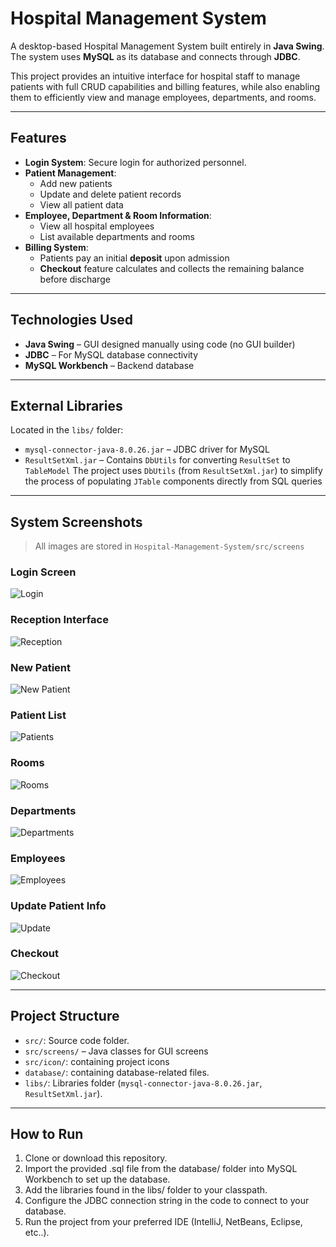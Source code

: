 # Hospital Management System

A desktop-based Hospital Management System built entirely in **Java Swing**. The system uses **MySQL** as its database and connects through **JDBC**.

This project provides an intuitive interface for hospital staff to manage patients with full CRUD capabilities and billing features, while also enabling them to efficiently view and manage employees, departments, and rooms.


---

## Features

- **Login System**: Secure login for authorized personnel.
- **Patient Management**:
  - Add new patients
  - Update and delete patient records
  - View all patient data
- **Employee, Department & Room Information**:
  - View all hospital employees
  - List available departments and rooms
- **Billing System**:
  - Patients pay an initial **deposit** upon admission
  - **Checkout** feature calculates and collects the remaining balance before discharge

---

## Technologies Used

- **Java Swing** – GUI designed manually using code (no GUI builder)
- **JDBC** – For MySQL database connectivity
- **MySQL Workbench** – Backend database

---

## External Libraries

Located in the `libs/` folder:

- `mysql-connector-java-8.0.26.jar` – JDBC driver for MySQL
- `ResultSetXml.jar` – Contains `DbUtils` for converting `ResultSet` to `TableModel`
The project uses `DbUtils` (from `ResultSetXml.jar`) to simplify the process of populating `JTable` components directly from SQL queries

---

## System Screenshots

> All images are stored in `Hospital-Management-System/src/screens`

### Login Screen
![Login](src/screens/login.png)

### Reception Interface
![Reception](src/screens/reception.png)

### New Patient
![New Patient](src/screens/newPatient.png)

### Patient List
![Patients](src/screens/patients.png)

### Rooms
![Rooms](src/screens/rooms.png)

### Departments
![Departments](src/screens/departments.png)

### Employees
![Employees](src/screens/emp.png)

### Update Patient Info
![Update](src/screens/update.png)

### Checkout
![Checkout](src/screens/checkout.png)


---

## Project Structure

- `src/`: Source code folder.
- `src/screens/` – Java classes for GUI screens
- `src/icon/`: containing project icons
- `database/`: containing database-related files.
- `libs/`: Libraries folder (`mysql-connector-java-8.0.26.jar`, `ResultSetXml.jar`).

---

## How to Run

1. Clone or download this repository.
2. Import the provided .sql file from the database/ folder into MySQL Workbench to set up the database.
3. Add the libraries found in the libs/ folder to your classpath.
4. Configure the JDBC connection string in the code to connect to your database.
5. Run the project from your preferred IDE (IntelliJ, NetBeans, Eclipse, etc..).


